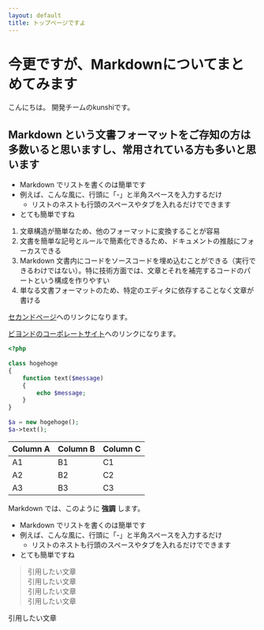 ```yaml
---
layout: default
title: トップページですよ
---
```


# 今更ですが、Markdownについてまとめてみます

こんにちは。
開発チームのkunshiです。

## Markdown という文書フォーマットをご存知の方は多数いると思いますし、常用されている方も多いと思います

- Markdown でリストを書くのは簡単です
- 例えば、こんな風に、行頭に「-」と半角スペースを入力するだけ
  - リストのネストも行頭のスペースやタブを入れるだけでできます
- とても簡単ですね

1. 文章構造が簡単なため、他のフォーマットに変換することが容易
1. 文書を簡単な記号とルールで簡素化できるため、ドキュメントの推敲にフォーカスできる
1. Markdown 文書内にコードをソースコードを埋め込むことができる（実行できるわけではない）。特に技術方面では、文章とそれを補完するコードのパートという構成を作りやすい
1. 単なる文書フォーマットのため、特定のエディタに依存することなく文章が書ける

[セカンドページ](./second.md)へのリンクになります。

[ビヨンドのコーポレートサイト](https://beyondjapan.com)へのリンクになります。

```php
<?php
 
class hogehoge
{
    function text($message)
    {
        echo $message;
    }
}
 
$a = new hogehoge();
$a->text();
```

Column A | Column B | Column C
---------|----------|---------
 A1 | B1 | C1
 A2 | B2 | C2
 A3 | B3 | C3

 Markdown では、このように __強調__ します。

- Markdown でリストを書くのは簡単です
- 例えば、こんな風に、行頭に「-」と半角スペースを入力するだけ
  - リストのネストも行頭のスペースやタブを入れるだけでできます
- とても簡単ですね

>引用したい文章<br>
>引用したい文章<br>
>引用したい文章<br>
>引用したい文章<br>

引用したい文章